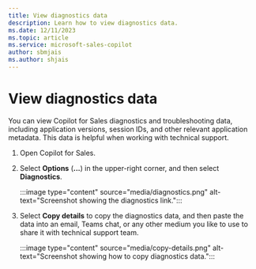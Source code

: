 ```yaml
---
title: View diagnostics data
description: Learn how to view diagnostics data.
ms.date: 12/11/2023
ms.topic: article
ms.service: microsoft-sales-copilot
author: sbmjais
ms.author: shjais
---
```


# View diagnostics data

You can view Copilot for Sales diagnostics and troubleshooting data, including application versions, session IDs, and other relevant application metadata. This data is helpful when working with technical support.

1. Open Copilot for Sales.

1. Select **Options** (**...**) in the upper-right corner, and then select **Diagnostics**.

   :::image type="content" source="media/diagnostics.png" alt-text="Screenshot showing the diagnostics link.":::

1. Select **Copy details** to copy the diagnostics data, and then paste the data into an email, Teams chat, or any other medium you like to use to share it with technical support team.

   :::image type="content" source="media/copy-details.png" alt-text="Screenshot showing how to copy diagnostics data.":::
